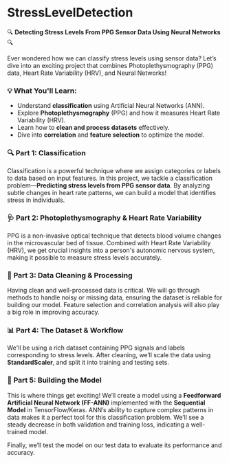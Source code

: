 # StressLevelDetection

🔍 **Detecting Stress Levels From PPG Sensor Data Using Neural Networks** 🔍

Ever wondered how we can classify stress levels using sensor data? Let’s dive into an exciting project that combines Photoplethysmography (PPG) data, Heart Rate Variability (HRV), and Neural Networks!

### 💡 What You'll Learn:
- Understand **classification** using Artificial Neural Networks (ANN).
- Explore **Photoplethysmography** (PPG) and how it measures Heart Rate Variability (HRV).
- Learn how to **clean and process datasets** effectively.
- Dive into **correlation** and **feature selection** to optimize the model.

### 🔍 **Part 1: Classification**
Classification is a powerful technique where we assign categories or labels to data based on input features. In this project, we tackle a classification problem—**Predicting stress levels from PPG sensor data**. By analyzing subtle changes in heart rate patterns, we can build a model that identifies stress in individuals.

### 🩺 **Part 2: Photoplethysmography & Heart Rate Variability**
PPG is a non-invasive optical technique that detects blood volume changes in the microvascular bed of tissue. Combined with Heart Rate Variability (HRV), we get crucial insights into a person's autonomic nervous system, making it possible to measure stress levels accurately.

### 🧹 **Part 3: Data Cleaning & Processing**
Having clean and well-processed data is critical. We will go through methods to handle noisy or missing data, ensuring the dataset is reliable for building our model. Feature selection and correlation analysis will also play a big role in improving accuracy.

### 📊 **Part 4: The Dataset & Workflow**
We'll be using a rich dataset containing PPG signals and labels corresponding to stress levels. After cleaning, we’ll scale the data using **StandardScaler**, and split it into training and testing sets.

### 🤖 **Part 5: Building the Model**
This is where things get exciting! We’ll create a model using a **Feedforward Artificial Neural Network (FF-ANN)** implemented with the **Sequential Model** in TensorFlow/Keras. ANN’s ability to capture complex patterns in data makes it a perfect tool for this classification problem. We’ll see a steady decrease in both validation and training loss, indicating a well-trained model.

Finally, we’ll test the model on our test data to evaluate its performance and accuracy.
